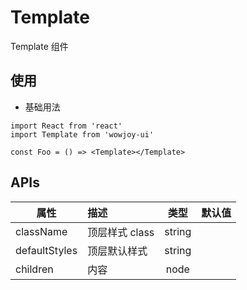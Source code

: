 # Template

Template 组件

## 使用

- 基础用法

```
import React from 'react'
import Template from 'wowjoy-ui'

const Foo = () => <Template></Template>
```

## APIs

| 属性          | 描述           |  类型  | 默认值 |
| ------------- | :------------- | :----: | :----: |
| className     | 顶层样式 class | string |        |
| defaultStyles | 顶层默认样式   | string |        |
| children      | 内容           |  node  |        |
